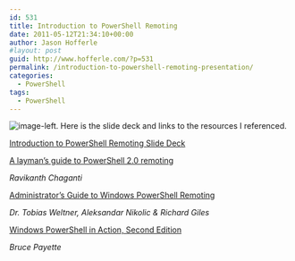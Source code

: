 ```yaml
---
id: 531
title: Introduction to PowerShell Remoting
date: 2011-05-12T21:34:10+00:00
author: Jason Hofferle
#layout: post
guid: http://www.hofferle.com/?p=531
permalink: /introduction-to-powershell-remoting-presentation/
categories:
  - PowerShell
tags:
  - PowerShell
---
```

![image-left](http://powershellgroup.org/tampa.fl). Here is the slide deck and links to the resources I referenced. 

[Introduction to PowerShell Remoting Slide Deck](https://drive.google.com/open?id=1FchxCcehGyR5O6LIQd-KbTHmsgouOeIO)

[A layman’s guide to PowerShell 2.0 remoting](http://www.ravichaganti.com/blog/?p=1305)
  
_Ravikanth Chaganti_

[Administrator’s Guide to Windows PowerShell Remoting](http://powershell.com/cs/media/p/4908.aspx)
  
_Dr. Tobias Weltner, Aleksandar Nikolic & Richard Giles_

[Windows PowerShell in Action, Second Edition](http://www.manning.com/payette2/)
  
_Bruce Payette_